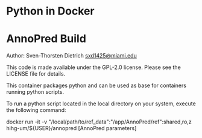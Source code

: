 # Python in Docker

# AnnoPred Build

Author: Sven-Thorsten Dietrich <sxd1425@miami.edu>

This code is made available under the GPL-2.0 license.
Please see the LICENSE file for details.

This container packages python and can be used as base
for containers running python scripts.

To run a python script located in the local directory on your system,
execute the following command:

docker run -it -v "/local/path/to/ref_data":"/app/AnnoPred/ref":shared,ro,z \
	hihg-um/${USER}/annopred [AnnoPred parameters]
